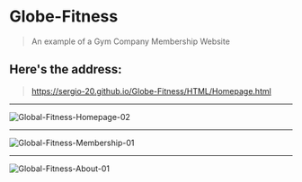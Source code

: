 # Globe-Fitness
> An example of a Gym Company Membership Website

## Here's the address:

> https://sergio-20.github.io/Globe-Fitness/HTML/Homepage.html
___
![Global-Fitness-Homepage-02](https://user-images.githubusercontent.com/29030325/54322109-25f74200-45b1-11e9-9168-c3b9a83213d6.png)
___
![Global-Fitness-Membership-01](https://user-images.githubusercontent.com/29030325/54322114-298ac900-45b1-11e9-885e-b52caed63c86.png)
___
![Global-Fitness-About-01](https://user-images.githubusercontent.com/29030325/54322123-327b9a80-45b1-11e9-951a-4292879f8952.png)
